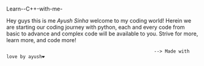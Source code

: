 Learn--C++-with-me-
 
Hey guys this is me *Ayush Sinha* welcome to my coding world!
Herein we are starting our coding journey with python, each and every code from basic to advance and complex code will be available to you. 
Strive for more, learn more, and code more!

                                                          --> Made with love by ayush❤️
